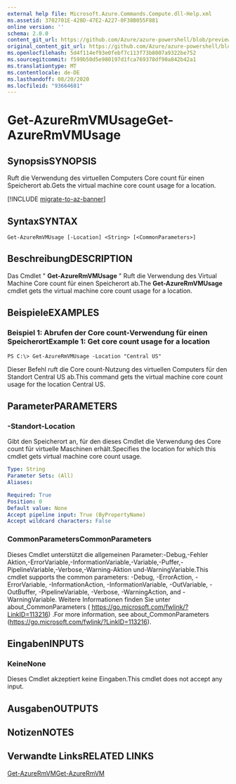 ```yaml
---
external help file: Microsoft.Azure.Commands.Compute.dll-Help.xml
ms.assetid: 3702701E-428D-47E2-A227-0F38B055F881
online version: ''
schema: 2.0.0
content_git_url: https://github.com/Azure/azure-powershell/blob/preview/src/ResourceManager/Compute/Stack/Commands.Compute/help/Get-AzureRmVMUsage.md
original_content_git_url: https://github.com/Azure/azure-powershell/blob/preview/src/ResourceManager/Compute/Stack/Commands.Compute/help/Get-AzureRmVMUsage.md
ms.openlocfilehash: 5d4f114ef93e0febf7c113f73b8007a9322be752
ms.sourcegitcommit: f599b50d5e980197d1fca769378df90a842b42a1
ms.translationtype: MT
ms.contentlocale: de-DE
ms.lasthandoff: 08/20/2020
ms.locfileid: "93664681"
---
```

# <span data-ttu-id="52afd-101">Get-AzureRmVMUsage</span><span class="sxs-lookup"><span data-stu-id="52afd-101">Get-AzureRmVMUsage</span></span>

## <span data-ttu-id="52afd-102">Synopsis</span><span class="sxs-lookup"><span data-stu-id="52afd-102">SYNOPSIS</span></span>
<span data-ttu-id="52afd-103">Ruft die Verwendung des virtuellen Computers Core count für einen Speicherort ab.</span><span class="sxs-lookup"><span data-stu-id="52afd-103">Gets the virtual machine core count usage for a location.</span></span>

[!INCLUDE [migrate-to-az-banner](../../includes/migrate-to-az-banner.md)]

## <span data-ttu-id="52afd-104">Syntax</span><span class="sxs-lookup"><span data-stu-id="52afd-104">SYNTAX</span></span>

```
Get-AzureRmVMUsage [-Location] <String> [<CommonParameters>]
```

## <span data-ttu-id="52afd-105">Beschreibung</span><span class="sxs-lookup"><span data-stu-id="52afd-105">DESCRIPTION</span></span>
<span data-ttu-id="52afd-106">Das Cmdlet " **Get-AzureRmVMUsage** " Ruft die Verwendung des Virtual Machine Core count für einen Speicherort ab.</span><span class="sxs-lookup"><span data-stu-id="52afd-106">The **Get-AzureRmVMUsage** cmdlet gets the virtual machine core count usage for a location.</span></span>

## <span data-ttu-id="52afd-107">Beispiele</span><span class="sxs-lookup"><span data-stu-id="52afd-107">EXAMPLES</span></span>

### <span data-ttu-id="52afd-108">Beispiel 1: Abrufen der Core count-Verwendung für einen Speicherort</span><span class="sxs-lookup"><span data-stu-id="52afd-108">Example 1: Get core count usage for a location</span></span>
```
PS C:\> Get-AzureRmVMUsage -Location "Central US"
```

<span data-ttu-id="52afd-109">Dieser Befehl ruft die Core count-Nutzung des virtuellen Computers für den Standort Central US ab.</span><span class="sxs-lookup"><span data-stu-id="52afd-109">This command gets the virtual machine core count usage for the location Central US.</span></span>

## <span data-ttu-id="52afd-110">Parameter</span><span class="sxs-lookup"><span data-stu-id="52afd-110">PARAMETERS</span></span>

### <span data-ttu-id="52afd-111">-Standort</span><span class="sxs-lookup"><span data-stu-id="52afd-111">-Location</span></span>
<span data-ttu-id="52afd-112">Gibt den Speicherort an, für den dieses Cmdlet die Verwendung des Core count für virtuelle Maschinen erhält.</span><span class="sxs-lookup"><span data-stu-id="52afd-112">Specifies the location for which this cmdlet gets virtual machine core count usage.</span></span>

```yaml
Type: String
Parameter Sets: (All)
Aliases: 

Required: True
Position: 0
Default value: None
Accept pipeline input: True (ByPropertyName)
Accept wildcard characters: False
```

### <span data-ttu-id="52afd-113">CommonParameters</span><span class="sxs-lookup"><span data-stu-id="52afd-113">CommonParameters</span></span>
<span data-ttu-id="52afd-114">Dieses Cmdlet unterstützt die allgemeinen Parameter:-Debug,-Fehler Aktion,-ErrorVariable,-InformationVariable,-Variable,-Puffer,-PipelineVariable,-Verbose,-Warning-Aktion und-WarningVariable.</span><span class="sxs-lookup"><span data-stu-id="52afd-114">This cmdlet supports the common parameters: -Debug, -ErrorAction, -ErrorVariable, -InformationAction, -InformationVariable, -OutVariable, -OutBuffer, -PipelineVariable, -Verbose, -WarningAction, and -WarningVariable.</span></span> <span data-ttu-id="52afd-115">Weitere Informationen finden Sie unter about_CommonParameters ( https://go.microsoft.com/fwlink/?LinkID=113216) .</span><span class="sxs-lookup"><span data-stu-id="52afd-115">For more information, see about_CommonParameters (https://go.microsoft.com/fwlink/?LinkID=113216).</span></span>

## <span data-ttu-id="52afd-116">Eingaben</span><span class="sxs-lookup"><span data-stu-id="52afd-116">INPUTS</span></span>

### <span data-ttu-id="52afd-117">Keine</span><span class="sxs-lookup"><span data-stu-id="52afd-117">None</span></span>
<span data-ttu-id="52afd-118">Dieses Cmdlet akzeptiert keine Eingaben.</span><span class="sxs-lookup"><span data-stu-id="52afd-118">This cmdlet does not accept any input.</span></span>

## <span data-ttu-id="52afd-119">Ausgaben</span><span class="sxs-lookup"><span data-stu-id="52afd-119">OUTPUTS</span></span>

## <span data-ttu-id="52afd-120">Notizen</span><span class="sxs-lookup"><span data-stu-id="52afd-120">NOTES</span></span>

## <span data-ttu-id="52afd-121">Verwandte Links</span><span class="sxs-lookup"><span data-stu-id="52afd-121">RELATED LINKS</span></span>

[<span data-ttu-id="52afd-122">Get-AzureRmVM</span><span class="sxs-lookup"><span data-stu-id="52afd-122">Get-AzureRmVM</span></span>](./Get-AzureRmVM.md)


